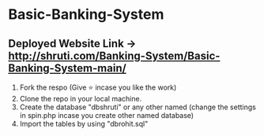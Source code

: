 # Basic-Banking-System

## Deployed Website Link -> http://shruti.com/Banking-System/Basic-Banking-System-main/
  
1. Fork the respo (Give ⭐ incase you like the work)
2. Clone the repo in your local machine.
3. Create the database "dbshruti" or any other named (change the settings in spin.php incase you create other named database)
4. Import the tables by using "dbrohit.sql"

